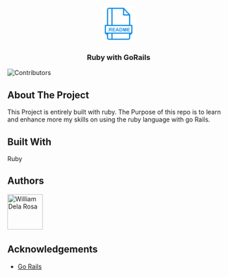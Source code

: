 <br/>
<p align="center">
  <a href="https://github.com/william1220/Ruby_with_Go_Rails">
    <img src="assets/readme.png" alt="Logo" width="80" height="80">
  </a>

  <h3 align="center">Ruby with GoRails</h3>

</p>

![Contributors](https://img.shields.io/github/contributors/william1220/Ruby_with_Go_Rails?color=dark-green)

## About The Project

This Project is entirely built with ruby. The Purpose of  this repo is to learn and enhance more my skills on using the ruby language with go Rails.

## Built With

Ruby

## Authors


[//]: contributor-faces

<a href="https://github.com/william1220"><img src="https://avatars.githubusercontent.com/u/23138486?v=4" title="William Dela Rosa" width="80" height="80"></a>

[//]: contributor-faces

## Acknowledgements

* [Go Rails](https://gorails.com/)
